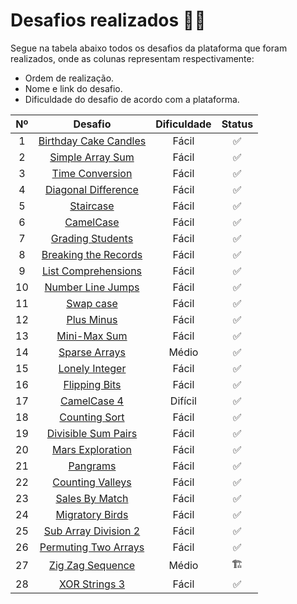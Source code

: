 # Desafios realizados :technologist:

Segue na tabela abaixo todos os desafios da plataforma que foram realizados, onde as colunas representam respectivamente:

- Ordem de realização.
- Nome e link do desafio.
- Dificuldade do desafio de acordo com a plataforma.

| Nº  |                                                      Desafio                                                       | Dificuldade | Status |
| :-: | :----------------------------------------------------------------------------------------------------------------: | :---------: | :----: |
|  1  |            [Birthday Cake Candles](https://www.hackerrank.com/challenges/birthday-cake-candles/problem)            |    Fácil    |   ✅   |
|  2  |                 [Simple Array Sum](https://www.hackerrank.com/challenges/simple-array-sum/problem)                 |    Fácil    |   ✅   |
|  3  |                  [Time Conversion](https://www.hackerrank.com/challenges/time-conversion/problem)                  |    Fácil    |   ✅   |
|  4  |              [Diagonal Difference](https://www.hackerrank.com/challenges/diagonal-difference/problem)              |    Fácil    |   ✅   |
|  5  |                        [Staircase](https://www.hackerrank.com/challenges/staircase/problem)                        |    Fácil    |   ✅   |
|  6  |                        [CamelCase](https://www.hackerrank.com/challenges/camelcase/problem)                        |    Fácil    |   ✅   |
|  7  |                     [Grading Students](https://www.hackerrank.com/challenges/grading/problem)                      |    Fácil    |   ✅   |
|  8  |       [Breaking the Records](https://www.hackerrank.com/challenges/breaking-best-and-worst-records/problem)        |    Fácil    |   ✅   |
|  9  |              [List Comprehensions](https://www.hackerrank.com/challenges/list-comprehensions/problem)              |    Fácil    |   ✅   |
| 10  |                    [Number Line Jumps](https://www.hackerrank.com/challenges/kangaroo/problem)                     |    Fácil    |   ✅   |
| 11  |                        [Swap case](https://www.hackerrank.com/challenges/swap-case/problem)                        |    Fácil    |   ✅   |
| 12  |         [Plus Minus](https://www.hackerrank.com/challenges/three-month-preparation-kit-plus-minus/problem)         |    Fácil    |   ✅   |
| 13  |                     [Mini-Max Sum](https://www.hackerrank.com/challenges/mini-max-sum/problem)                     |    Fácil    |   ✅   |
| 14  |                    [Sparse Arrays](https://www.hackerrank.com/challenges/sparse-arrays/problem)                    |    Médio    |   ✅   |
| 15  |     [Lonely Integer](https://www.hackerrank.com/challenges/three-month-preparation-kit-lonely-integer/problem)     |    Fácil    |   ✅   |
| 16  |                    [Flipping Bits](https://www.hackerrank.com/challenges/flipping-bits/problem)                    |    Fácil    |   ✅   |
| 17  |        [CamelCase 4](https://www.hackerrank.com/challenges/three-month-preparation-kit-camel-case/problem)         |   Difícil   |   ✅   |
| 18  |                    [Counting Sort](https://www.hackerrank.com/challenges/countingsort1/problem)                    |    Fácil    |   ✅   |
| 19  |              [Divisible Sum Pairs](https://www.hackerrank.com/challenges/divisible-sum-pairs/problem)              |    Fácil    |   ✅   |
| 20  |                 [Mars Exploration](https://www.hackerrank.com/challenges/mars-exploration/problem)                 |    Fácil    |   ✅   |
| 21  |                         [Pangrams](https://www.hackerrank.com/challenges/pangrams/problem)                         |    Fácil    |   ✅   |
| 22  |                 [Counting Valleys](https://www.hackerrank.com/challenges/counting-valleys/problem)                 |    Fácil    |   ✅   |
| 23  |                   [Sales By Match](https://www.hackerrank.com/challenges/sock-merchant/problem)                    |    Fácil    |   ✅   |
| 24  |                  [Migratory Birds](https://www.hackerrank.com/challenges/migratory-birds/problem)                  |    Fácil    |   ✅   |
| 25  | [Sub Array Division 2](https://www.hackerrank.com/challenges/three-month-preparation-kit-the-birthday-bar/problem) |    Fácil    |   ✅   |
| 26  |                  [Permuting Two Arrays](https://www.hackerrank.com/challenges/two-arrays/problem)                  |    Fácil    |   ✅   |
| 27  |    [Zig Zag Sequence](https://www.hackerrank.com/challenges/one-week-preparation-kit-zig-zag-sequence/problem)     |    Médio    |   🏗️   |
| 28  |       [XOR Strings 3](https://www.hackerrank.com/challenges/three-month-preparation-kit-strings-xor/problem)       |    Fácil    |   ✅   |
